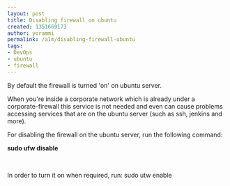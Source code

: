 ```yaml
---
layout: post
title: Disabling firewall on ubuntu
created: 1351669173
author: yorammi
permalink: /alm/disabling-firewall-ubuntu
tags:
- DevOps
- ubuntu
- firewall
---
```

<p>By default the firewall is turned 'on' on ubuntu server.</p>
<p>When you're inside a corporate network which is already under a corporate-firewall this service is not needed and even can cause problems accessing services that are on the ubuntu server (such as ssh, jenkins and more).</p>
<p>For disabling the firewall on the ubuntu server, run the following command:</p>
<p><strong>sudo ufw disable</strong></p>
<p>&nbsp;</p>
<p>In order to turn it on when required, run: sudo utw enable</p>
<p>&nbsp;</p>
